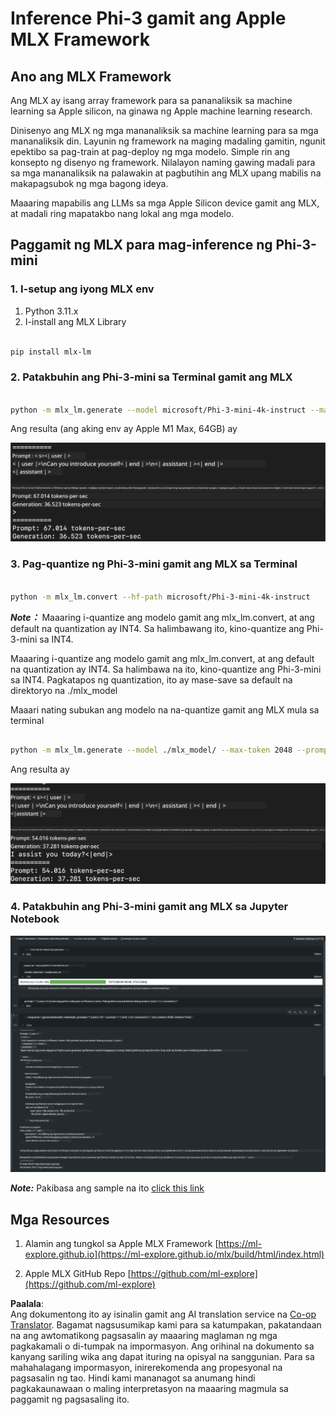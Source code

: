 <!--
CO_OP_TRANSLATOR_METADATA:
{
  "original_hash": "dcb656f3d206fc4968e236deec5d4384",
  "translation_date": "2025-05-09T22:33:01+00:00",
  "source_file": "md/03.FineTuning/03.Inference/MLX_Inference.md",
  "language_code": "tl"
}
-->
# **Inference Phi-3 gamit ang Apple MLX Framework**

## **Ano ang MLX Framework**

Ang MLX ay isang array framework para sa pananaliksik sa machine learning sa Apple silicon, na ginawa ng Apple machine learning research.

Dinisenyo ang MLX ng mga mananaliksik sa machine learning para sa mga mananaliksik din. Layunin ng framework na maging madaling gamitin, ngunit epektibo sa pag-train at pag-deploy ng mga modelo. Simple rin ang konsepto ng disenyo ng framework. Nilalayon naming gawing madali para sa mga mananaliksik na palawakin at pagbutihin ang MLX upang mabilis na makapagsubok ng mga bagong ideya.

Maaaring mapabilis ang LLMs sa mga Apple Silicon device gamit ang MLX, at madali ring mapatakbo nang lokal ang mga modelo.

## **Paggamit ng MLX para mag-inference ng Phi-3-mini**

### **1. I-setup ang iyong MLX env**

1. Python 3.11.x  
2. I-install ang MLX Library


```bash

pip install mlx-lm

```

### **2. Patakbuhin ang Phi-3-mini sa Terminal gamit ang MLX**


```bash

python -m mlx_lm.generate --model microsoft/Phi-3-mini-4k-instruct --max-token 2048 --prompt  "<|user|>\nCan you introduce yourself<|end|>\n<|assistant|>"

```

Ang resulta (ang aking env ay Apple M1 Max, 64GB) ay

![Terminal](../../../../../translated_images/01.0d0f100b646a4e4c4f1cd36c1a05727cd27f1e696ed642c06cf6e2c9bbf425a4.tl.png)

### **3. Pag-quantize ng Phi-3-mini gamit ang MLX sa Terminal**


```bash

python -m mlx_lm.convert --hf-path microsoft/Phi-3-mini-4k-instruct

```

***Note：*** Maaaring i-quantize ang modelo gamit ang mlx_lm.convert, at ang default na quantization ay INT4. Sa halimbawang ito, kino-quantize ang Phi-3-mini sa INT4.

Maaaring i-quantize ang modelo gamit ang mlx_lm.convert, at ang default na quantization ay INT4. Sa halimbawa na ito, kino-quantize ang Phi-3-mini sa INT4. Pagkatapos ng quantization, ito ay mase-save sa default na direktoryo na ./mlx_model

Maaari nating subukan ang modelo na na-quantize gamit ang MLX mula sa terminal


```bash

python -m mlx_lm.generate --model ./mlx_model/ --max-token 2048 --prompt  "<|user|>\nCan you introduce yourself<|end|>\n<|assistant|>"

```

Ang resulta ay

![INT4](../../../../../translated_images/02.04e0be1f18a90a58ad47e0c9d9084ac94d0f1a8c02fa707d04dd2dfc7e9117c6.tl.png)


### **4. Patakbuhin ang Phi-3-mini gamit ang MLX sa Jupyter Notebook**


![Notebook](../../../../../translated_images/03.0cf0092fe143357656bb5a7bc6427c41d8528d772d38a82d0b2693e2a3eeb16e.tl.png)

***Note:*** Pakibasa ang sample na ito [click this link](../../../../../code/03.Inference/MLX/MLX_DEMO.ipynb)


## **Mga Resources**

1. Alamin ang tungkol sa Apple MLX Framework [https://ml-explore.github.io](https://ml-explore.github.io/mlx/build/html/index.html)

2. Apple MLX GitHub Repo [https://github.com/ml-explore](https://github.com/ml-explore)

**Paalala**:  
Ang dokumentong ito ay isinalin gamit ang AI translation service na [Co-op Translator](https://github.com/Azure/co-op-translator). Bagamat nagsusumikap kami para sa katumpakan, pakatandaan na ang awtomatikong pagsasalin ay maaaring maglaman ng mga pagkakamali o di-tumpak na impormasyon. Ang orihinal na dokumento sa kanyang sariling wika ang dapat ituring na opisyal na sanggunian. Para sa mahahalagang impormasyon, inirerekomenda ang propesyonal na pagsasalin ng tao. Hindi kami mananagot sa anumang hindi pagkakaunawaan o maling interpretasyon na maaaring magmula sa paggamit ng pagsasaling ito.